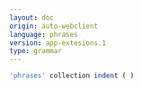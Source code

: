 ```yaml
---
layout: doc
origin: auto-webclient
language: phrases
version: app-extesions.1
type: grammar
---
```



```js
'phrases' collection indent ( )
```
```
